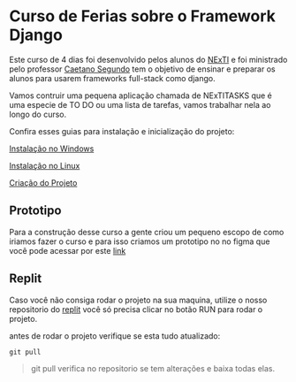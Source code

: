 # Curso de Ferias sobre o Framework Django

Este curso de 4 dias foi desenvolvido pelos alunos do [NExTI](http://nexti.fapce.edu.br/) e foi ministrado pelo professor [Caetano Segundo](https://github.com/caetanovns) tem o objetivo de ensinar e preparar os alunos para usarem frameworks full-stack como django.

Vamos contruir uma pequena aplicação chamada de NExTITASKS que é uma especie de TO DO ou uma lista de tarefas, vamos trabalhar nela ao longo do curso.

Confira esses guias para instalação e inicialização do projeto:

[Instalação no Windows](https://github.com/odevjorge/curso_ferias_django/wiki/Instala%C3%A7%C3%A3o#instala%C3%A7%C3%A3o-em-ambiente-windows)

[Instalação no Linux](https://github.com/odevjorge/curso_ferias_django/wiki/Instala%C3%A7%C3%A3o#instala%C3%A7%C3%A3o-em-ambiente-linux)

[Criação do Projeto](https://github.com/odevjorge/curso_ferias_django/wiki/Cria%C3%A7%C3%A3o-do-projeto)

## Prototipo
Para a construção desse curso a gente criou um pequeno escopo de como iriamos fazer o curso e para isso criamos um prototipo no no figma que você pode acessar por este [link](https://www.figma.com/file/3JyD1J9BA9d763cxWZFnAy/Cursos-das-ferias?type=design&node-id=0%3A1&mode=design&t=VOkytaxzLdWl8HSX-1)

## Replit
Caso você não consiga rodar o projeto na sua maquina, utilize o nosso repositorio do [replit](https://replit.com/@odevjorge/cursoferiasdjango) você só precisa clicar no botão RUN para rodar o projeto.

antes de rodar o projeto verifique se esta tudo atualizado:
```
git pull
```
> git pull verifica no repositorio se tem alterações e baixa todas elas.
